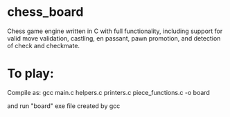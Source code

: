 # chess_board

Chess game engine written in C with full functionality, including support for valid move validation, castling, en passant, pawn promotion, and detection of check and checkmate.

# To play:

Compile as:
gcc main.c helpers.c printers.c piece_functions.c -o board

and run "board" exe file created by gcc

